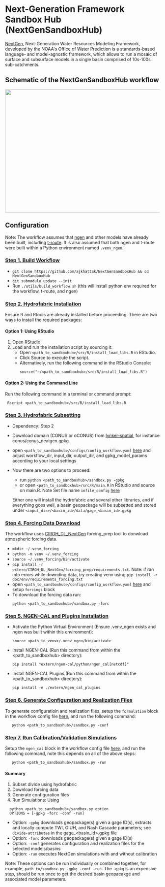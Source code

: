 # Next-Generation Framework Sandbox Hub (NextGenSandboxHub)
[NextGen](https://github.com/NOAA-OWP/ngen), Next-Generation Water Resources Modeling Framework, developed by the NOAA's Office of Water Prediction is a standards-based language- and model-agnostic framework, which allows to run a mosaic of surface and subsurface models in a single basin comprised of 10s-100s sub-catchments. 

## Schematic of the NextGenSandboxHub workflow

<div align="center">
<img src="https://github.com/user-attachments/assets/d06b3cf9-6019-4ebd-86f1-e797b4debbae" style="width:800px; height:400px;"/>
</div>

## Configuration
Note: The workflow assumes that [ngen](https://github.com/NOAA-OWP/ngen) and other models have already been built, including [t-route](https://github.com/NOAA-OWP/t-route). It is also assumed that both ngen and t-route were built within a Python environment named `.venv_ngen`.

### <ins>  Step 1. Build Workflow
  - `git clone https://github.com/ajkhattak/NextGenSandboxHub && cd NextGenSandboxHub`
  - `git submodule update --init`
  - Run `./utils/build_workflow.sh` (this will install python env required for the workflow, t-route, and ngen)
  
### <ins>  Step 2. Hydrofabric Installation
Ensure R and Rtools are already installed before proceeding. There are two ways to install the required packages:
  #### Option 1: Using RStudio
  1. Open RStudio
  2. Load and run the installation script by sourcing it:
     - Open `<path_to_sandboxhub>/src/R/install_load_libs.R` in RStudio.
     - Click Source to execute the script.
     - Alternatively, run the following command in the RStudio Console:
       ```
       source("~/<path_to_sandboxhub>/src/R/install_load_libs.R")
       ```
  #### Option 2: Using the Command Line
  Run the following command in a terminal or command prompt:
  ```
   Rscript <path_to_sandboxhub>/src/R/install_load_libs.R
  ```

### <ins> Step 3. Hydrofabric Subsetting
  - Dependency: Step 2
  - Download domain (CONUS or oCONUS) from [lynker-spatial](https://www.lynker-spatial.com/data?path=hydrofabric%2Fv2.2%2F), for instance conus/conus_nextgen.gpkg
  - open `<path_to_sandboxhub>/configs/config_workflow.yaml` [here](configs/config_workflow.yaml) and adjust workflow_dir, input_dir, output_dir, and gpkg_model_params according to your local settings
  - Now there are two options to proceed:
      - run `python <path_to_sandboxhub>/sandbox.py -gpkg`
      - or open `<path_to_sandboxhub>/src/R/main.R` in RStudio and source on main.R. Note Set file name `infile_config` [here](https://github.com/ajkhattak/basin_workflow/blob/nwm-v4-bm/src/R/main.R#L54) 
    
    Either one will install the hydrofabric and several other libraries, and if everything goes well, a basin geopackage will be subsetted and stored under `<input_dir>/<basin_id>/data/gage_<basin_id>.gpkg`

### <ins> Step 4. Forcing Data Download
The workflow uses [CIROH_DL_NextGen](https://github.com/ajkhattak/CIROH_DL_NextGen) forcing_prep tool to donwload atmospheric forcing data.
  - `mkdir ~/.venv_forcing`
  - `python -m venv ~/.venv_forcing`
  - `source ~/.venv_forcing/bin/activate`
  - `pip install -r extern/CIROH_DL_NextGen/forcing_prep/requirements.txt`. Note: if ran into errors while downding data, try creating venv using `pip install -r doc/env/requirements_forcing.txt`
  - open `<path_to_sandboxhub>/configs/config_workflow.yaml` [here](configs/config_workflow.yaml) and setup `forcings` block
  - To download the forcing data run:
    ```
    python <path_to_sandboxhub>/sandbox.py -forc
    ```
    
### <ins> Step 5. NGEN-CAL and Plugins Installation
  - Activate the Python Virtual Environment (Ensure .venv_ngen exists and ngen was built within this environment):
    ```
    source <path_to_venv>/.venv_ngen/bin/activate
    ```
  - Install NGEN-CAL (Run this command from within the <path_to_sandboxhub> directory):
    ```
    pip install "extern/ngen-cal/python/ngen_cal[netcdf]"
    ```
  - Install NGEN-CAL Plugins (Run this command from within the <path_to_sandboxhub> directory):
    ```
    pip install -e ./extern/ngen_cal_plugins
    ```
    
### <ins>  Step 6. Generate Configuration and Realization Files
To generate configuratioin and realization files, setup the `formulation` block in the workflow config file [here](configs/config_workflow.yaml), and run the following command:
 ```
    python <path_to_sandboxhub>/sandbox.py -conf
 ```

### <ins> Step 7. Run Calibration/Validation Simulations
Setup the `ngen_cal` block in the workflow config file [here](configs/config_workflow.yaml), and run the following command, note this depends on all of the above steps:
 ```
    python <path_to_sandboxhub>/sandbox.py -run
 ```

#### Summary
1. Subset divide using hydrofabric
2. Download forcing data
3. Generate configuration files
4. Run Simulations: Using
  ```
    python <path_to_sandboxhub>/sandbox.py option
    OPTIONS = [-gpkg -forc -conf -run]
  ```
- Option: `-gpkg` downloads geopackage(s) given a gage ID(s), extracts and locally compute TWI, GIUH, and Nash Cascade parameters; see `divide-attributes` in the gage_<basin_id>.gpkg file
- Option: `-forc` downloads geopackage(s) given a gage ID(s)
- Option: `-conf` generates configuration and realization files for the selected models/basins
- Option: `-run` executes NextGen simulations with and without calibration

Note: These options can be run individually or combined together, for example, `path_to/sandbox.py -gpkg -conf -run`. The `-gpkg` is an expensive step, should be run once to get the desired basin geopacakge and associated model parameters.







